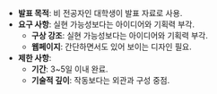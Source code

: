 
- **발표 목적**: 비 전공자인 대학생이 발표 자료로 사용.
- **요구 사항**: 실현 가능성보다는 아이디어와 기획력 부각.
  - **구상 강조**: 실현 가능성보다는 아이디어와 기획력 부각.
  - **웹페이지**: 간단하면서도 있어 보이는 디자인 필요.
- **제한 사항**:
  - **기간**: 3~5일 이내 완료.
  - **기술적 깊이**: 작동보다는 외관과 구성 중점.